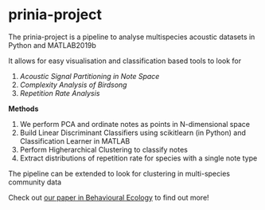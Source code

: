 # prinia-project

The prinia-project is a pipeline to analyse multispecies acoustic datasets in Python and MATLAB2019b

It allows for easy visualisation and classification based tools to look for 
1. _Acoustic Signal Partitioning in Note Space_
2. _Complexity Analysis of Birdsong_
3. _Repetition Rate Analysis_

__Methods__
1. We perform PCA and ordinate notes as points in N-dimensional space
2. Build Linear Discriminant Classifiers using scikitlearn (in Python) and Classification Learner in MATLAB
3. Perform Higherarchical Clustering to classify notes
4. Extract distributions of repetition rate for species with a single note type

The pipeline can be extended to look for clustering in multi-species community data

Check out [our paper in Behavioural Ecology](https://academic.oup.com/beheco/advance-article/doi/10.1093/beheco/arz216/5702188) to find out more!
